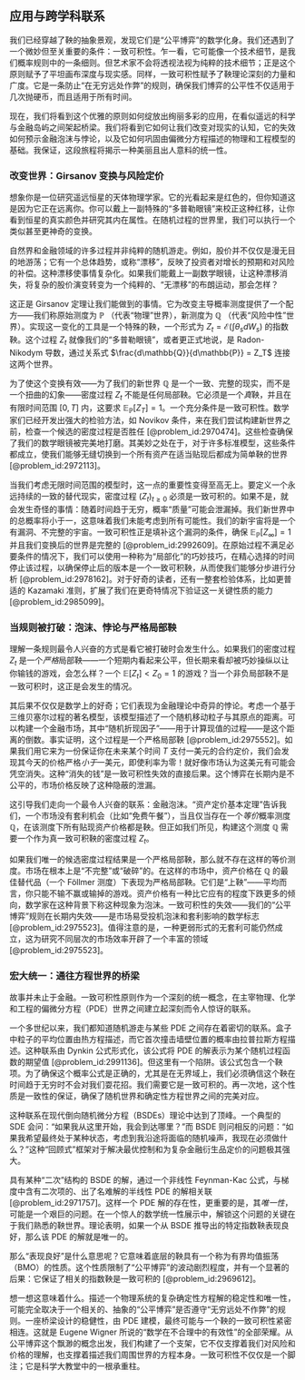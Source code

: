 ## 应用与跨学科联系

我们已经穿越了鞅的抽象景观，发现它们是“公平博弈”的数学化身。我们还遇到了一个微妙但至关重要的条件：一致可积性。乍一看，它可能像一个技术细节，是我们概率规则中的一条细则。但艺术家不会将透视法视为纯粹的技术细节；正是这个原则赋予了平坦画布深度与现实感。同样，一致可积性赋予了鞅理论深刻的力量和广度。它是一条防止“在无穷远处作弊”的规则，确保我们博弈的公平性不仅适用于几次抛硬币，而且适用于所有时间。

现在，我们将看到这个优雅的原则如何绽放出绚丽多彩的应用，在看似遥远的科学与金融岛屿之间架起桥梁。我们将看到它如何让我们改变对现实的认知，它的失效如何预示金融泡沫与悖论，以及它如何巩固由偏微分方程描述的物理和工程模型的基础。我保证，这段旅程将揭示一种美丽且出人意料的统一性。

### 改变世界：Girsanov 变换与风险定价

想象你是一位研究遥远恒星的天体物理学家。它的光看起来是红色的，但你知道这是因为它正在远离你。你可以戴上一副特殊的“多普勒眼镜”来校正这种红移，让你看到恒星的真实颜色并研究其内在属性。在随机过程的世界里，我们可以执行一个类似甚至更神奇的变换。

自然界和金融领域的许多过程并非纯粹的随机游走。例如，股价并不仅仅是漫无目的地游荡；它有一个总体趋势，或称“漂移”，反映了投资者对增长的预期和对风险的补偿。这种漂移使事情复杂化。如果我们能戴上一副数学眼镜，让这种漂移消失，将复杂的股价演变转变为一个纯粹的、“无漂移”的布朗运动，那会怎样？

这正是 Girsanov 定理让我们能做到的事情。它为改变主导概率测度提供了一个配方——我们称原始测度为 $\mathbb{P}$ （代表“物理”世界），新测度为 $\mathbb{Q}$ （代表“风险中性”世界）。实现这一变化的工具是一个特殊的鞅，一个形式为 $Z_t = \mathcal{E}(\int \theta_s dW_s)$ 的指数鞅。这个过程 $Z_t$ 就像我们的“多普勒眼镜”，或者更正式地说，是 Radon-Nikodym 导数，通过关系式 $\frac{d\mathbb{Q}}{d\mathbb{P}} = Z_T$ 连接这两个世界。

为了使这个变换有效——为了我们的新世界 $\mathbb{Q}$ 是一个一致、完整的现实，而不是一个扭曲的幻象——密度过程 $Z_t$ 不能是任何局部鞅。它必须是一个*真*鞅，并且在有限时间范围 $[0, T]$ 内，这要求 $\mathbb{E}_{\mathbb{P}}[Z_T] = 1$。一个充分条件是一致可积性。数学家们已经开发出强大的检验方法，如 Novikov 条件，来在我们尝试构建新世界之前，检查一个候选的密度过程是否胜任 [@problem_id:2970474]。这些检查确保了我们的数学眼镜被完美地打磨。其美妙之处在于，对于许多标准模型，这些条件都成立，使我们能够无缝切换到一个所有资产在适当贴现后都成为简单鞅的世界 [@problem_id:2972113]。

当我们考虑无限时间范围的模型时，这一点的重要性变得至高无上。要定义一个永远持续的一致的替代现实，密度过程 $(Z_t)_{t\ge 0}$ 必须是一致可积的。如果不是，就会发生奇怪的事情：随着时间趋于无穷，概率“质量”可能会泄漏掉。我们新世界中的总概率将小于一，这意味着我们未能考虑到所有可能性。我们的新宇宙将是一个有漏洞、不完整的宇宙。一致可积性正是填补这个漏洞的条件，确保 $\mathbb{E}_{\mathbb{P}}[Z_{\infty}] = 1$ 并且我们变换后的世界是完整的 [@problem_id:2992609]。在原始过程不满足必要条件的情况下，我们可以使用一种称为“局部化”的巧妙技巧，在精心选择的时间停止该过程，以确保停止后的版本是一个一致可积鞅，从而使我们能够分步进行分析 [@problem_id:2978162]。对于好奇的读者，还有一整套检验体系，比如更普适的 Kazamaki 准则，扩展了我们在更奇特情况下验证这一关键性质的能力 [@problem_id:2985099]。

### 当规则被打破：泡沫、悖论与严格局部鞅

理解一条规则最令人兴奋的方式是看它被打破时会发生什么。如果我们的密度过程 $Z_t$ 是一个*严格*局部鞅——一个短期内看起来公平，但长期来看却被巧妙操纵以让你输钱的游戏，会怎么样？一个 $\mathbb{E}[Z_t] < Z_0 = 1$ 的游戏？当一个非负局部鞅不是一致可积时，这正是会发生的情况。

其后果不仅仅是数学上的好奇；它们表现为金融理论中奇异的悖论。考虑一个基于三维贝塞尔过程的著名模型，该模型描述了一个随机移动粒子与其原点的距离。可以构建一个金融市场，其中“随机折现因子”——用于计算现值的过程——是这个距离的倒数。事实证明，这个过程是一个严格局部鞅 [@problem_id:2975552]。如果我们用它来为一份保证你在未来某个时间 $T$ 支付一美元的合约定价，我们会发现其今天的价格严格*小于*一美元，即使利率为零！就好像市场认为这美元有可能会凭空消失。这种“消失的钱”是一致可积性失效的直接后果。这个博弈在长期内是不公平的，市场价格反映了这种隐蔽的泄漏。

这引导我们走向一个最令人兴奋的联系：金融泡沫。“资产定价基本定理”告诉我们，一个市场没有套利机会（比如“免费午餐”），当且仅当存在一个*等价*概率测度 $\mathbb{Q}$，在该测度下所有贴现资产价格都是鞅。但正如我们所见，构建这个测度 $\mathbb{Q}$ 需要一个作为真一致可积鞅的密度过程 $Z_t$。

如果我们唯一的候选密度过程结果是一个严格局部鞅，那么就不存在这样的等价测度。市场在根本上是“不完整”或“破碎”的。在这样的市场中，资产价格在 $\mathbb{Q}$ 的最佳替代品（一个 Föllmer 测度）下表现为严格局部鞅。它们是“上鞅”——平均而言，你只能不输不赢或输掉的游戏。资产价格有一种比它应有的程度下跌更多的倾向，数学家在这种背景下称这种现象为泡沫。一致可积性的失效——我们的“公平博弈”规则在长期内失效——是市场易受投机泡沫和套利影响的数学标志 [@problem_id:2975523]。值得注意的是，一种更弱形式的无套利可能仍然成立，这为研究不同层次的市场效率开辟了一个丰富的领域 [@problem_id:2975523]。

### 宏大统一：通往方程世界的桥梁

故事并未止于金融。一致可积性原则作为一个深刻的统一概念，在主宰物理、化学和工程的偏微分方程（PDE）世界之间建立起深刻而令人惊讶的联系。

一个多世纪以来，我们都知道随机游走与某些 PDE 之间存在着密切的联系。盒子中粒子的平均位置由热方程描述，而它首次撞击墙壁位置的概率由拉普拉斯方程描述。这种联系由 Dynkin 公式形式化，该公式将 PDE 的解表示为某个随机过程函数的期望值 [@problem_id:2991136]。但这里有一个陷阱。该公式包含一个鞅项。为了确保这个概率公式是正确的，尤其是在无界域上，我们必须确信这个鞅在时间趋于无穷时不会对我们耍花招。我们需要它是一致可积的。再一次地，这个性质是一致性的保证，确保了随机世界和确定性方程世界之间的完美对应。

这种联系在现代倒向随机微分方程（BSDEs）理论中达到了顶峰。一个典型的 SDE 会问：“如果我从这里开始，我会到达哪里？”而 BSDE 则问相反的问题：“如果我希望最终处于某种状态，考虑到我沿途将面临的随机噪声，我现在必须做什么？”这种“回顾式”框架对于解决最优控制和为复杂金融衍生品定价的问题极其强大。

具有某种“二次”结构的 BSDE 的解，通过一个非线性 Feynman-Kac 公式，与梯度中含有二次项的、出了名难解的半线性 PDE 的解相关联 [@problem_id:2971757]。这样一个 PDE 解的存在性，更重要的是，其*唯一性*，可能是一个艰巨的问题。在一个惊人的数学统一性展示中，解锁这个问题的关键在于我们熟悉的鞅世界。理论表明，如果一个从 BSDE 推导出的特定指数鞅表现良好，那么该 PDE 的解就是唯一的。

那么“表现良好”是什么意思呢？它意味着底层的鞅具有一个称为有界均值振荡（BMO）的性质。这个性质限制了“公平博弈”的波动剧烈程度，并有一个显著的后果：它保证了相关的指数鞅是一致可积的 [@problem_id:2969612]。

想一想这意味着什么。描述一个物理系统的复杂确定性方程解的稳定性和唯一性，可能完全取决于一个相关的、抽象的“公平博弈”是否遵守“无穷远处不作弊”的规则。一座桥梁设计的稳健性，由 PDE 建模，最终可能与一个鞅的一致可积性紧密相连。这就是 Eugene Wigner 所说的“数学在不合理中的有效性”的全部荣耀。从公平博弈这个飘渺的概念出发，我们构建了一个支架，它不仅支撑着我们对风险和价格的理解，也支撑着描述我们周围世界的方程本身。一致可积性不仅仅是一个脚注；它是科学大教堂中的一根承重柱。